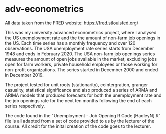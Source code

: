 # adv-econometrics
All data taken from the FRED website:
https://fred.stlouisfed.org/

This was my university advanced econometrics project, where I analysed the US unemployment rate and the the amount of non-farm job openings in the US. Each time series has a monthly frequency and over 120 observations. The USA unemployment rate series starts from December 1948 and ends in February 2020. The USA non-farm job openings series measures the amount of open jobs available in the market, excluding jobs open for farm workers, private household employees or those working for non-profit organizations. The series started in December 2000 and ended in December 2019.

The project tested for unit roots (stationarity), cointergration, granger casuality, statistical significance and also produced a series of ARMA and ARIMA models that produced forecasts for both the unemployment rate and the job openings rate for the next ten months following the end of each series respectively. 

The code found in the "Unemployment - Job Opening R Code [HadleyN].R" file is all adapted from a set of code provided to us by the lecturer of the course. All credit for the inital creation of the code goes to the lecturer.  
